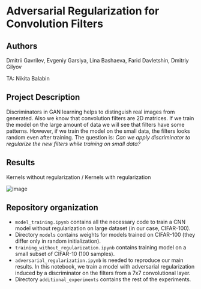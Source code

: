 # Adversarial Regularization for Convolution Filters

## Authors

 Dmitrii Gavrilev, Evgeniy Garsiya, Lina Bashaeva, Farid Davletshin, Dmitriy Gilyov

TA: Nikita Balabin

## Project Description

Discriminators in GAN learning helps to distinguish real images from generated. Also we know that convolution filters are 2D matrices. If we train the model on the large amount of data we will see that filters have some patterns. However, if we train the model on the small data, the filters looks random even after training. 
The question is: *Can we apply discriminator to regularize the new filters while training on small data?*

## Results

Kernels without regularization / Kernels with regularization

![image](https://user-images.githubusercontent.com/64730991/159608379-b3487a6e-0073-4b5a-ac4f-94927005059b.png)


## Repository organization

 - `model_training.ipynb` contains all the necessary code to train a CNN model without regularization on large dataset (in our case, CIFAR-100).
 - Directory `models` contains weights for models trained on CIFAR-100 (they differ only in random initialization).
 - `training_without_regularization.ipynb` contains training model on a small subset of CIFAR-10 (100 samples).
 - `adversarial_regularization.ipynb` is needed to reproduce our main results. In this notebook, we train a model with adversarial regularization induced by a discriminator on the filters from a 7x7 convolutional layer.
 - Directory `additional_experiments` contains the rest of the experiments.
